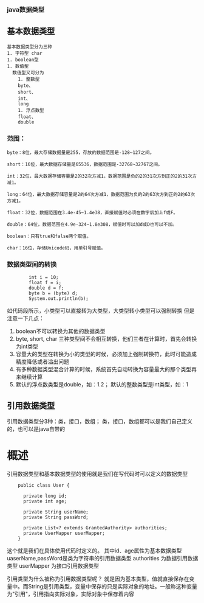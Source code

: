### java数据类型
## 基本数据类型
    基本数据类型分为三种
    1. 字符型 char
    1. boolean型
    1. 数值型
      数值型又可分为
        1. 整数型
        byte、
        short、
        int、
        long
        1. 浮点数型
        float、
        double        
### 范围：

    byte：8位，最大存储数据量是255，存放的数据范围是-128~127之间。

    short：16位，最大数据存储量是65536，数据范围是-32768~32767之间。

    int：32位，最大数据存储容量是2的32次方减1，数据范围是负的2的31次方到正的2的31次方减1。

    long：64位，最大数据存储容量是2的64次方减1，数据范围为负的2的63次方到正的2的63次方减1。

    float：32位，数据范围在3.4e-45~1.4e38，直接赋值时必须在数字后加上f或F。

    double：64位，数据范围在4.9e-324~1.8e308，赋值时可以加d或D也可以不加。

    boolean：只有true和false两个取值。

    char：16位，存储Unicode码，用单引号赋值。

### 数据类型间的转换

  ```
          int i = 10;
          float f = i;
          double d = f;
          byte b = (byte) d;  
          System.out.println(b);
  ```

  如代码段所示，小类型可以直接转为大类型，大类型转小类型可以强制转换
  但是注意一下几点：
  1. boolean不可以转换为其他的数据类型
  1.  byte, short, char 三种类型间不会相互转换，他们三者在计算时，首先会转换为int类型
  1. 容量大的类型在转换为小的类型的时候，必须加上强制转换符，此时可能造成精度降低或者溢出问题
  1. 有多种数据类型混合计算的时候，系统首先自动转换为容量最大的那个类型再来继续计算
  1. 默认的浮点数类型是double，如：1.2； 默认的整数类型是int类型，如：1

## 引用数据类型
  引用数据类型分3种：类，接口，数组；
  类，接口，数组都可以是我们自己定义的，也可以是java自带的

# 概述
  引用数据类型和基本数据类型的使用就是我们在写代码时可以定义的数据类型

```
    public class User {

      private long id;
      private int age;

      private String userName;
      private String passWord;

      private List<? extends GrantedAuthority> authorities;
      private UserMapper userMapper;
    }
```

  这个就是我们在具体使用代码时定义的。
  其中id、age属性为基本数据类型
  uaserName,passWord是类为字符串的引用数据类型
  authorities 为数据引用数据类型
  userMapper 为接口引用数据类型

  引用类型为什么被称为引用数据类型呢？
  就是因为基本类型，值就直接保存在变量中。而String是引用类型，变量中保存的只是实际对象的地址。一般称这种变量为"引用"，引用指向实际对象，实际对象中保存着内容
